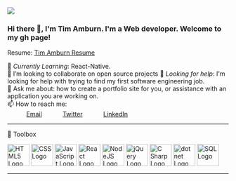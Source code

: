 
<img src="https://coverfiles.alphacoders.com/401/40138.jpg"/>

 
### Hi there 👋, I'm Tim Amburn. I'm a Web developer. Welcome to my gh page! <br>
 
Resume:  [Tim Amburn Resume](https://bit.ly/3KpX0Zc)
 
🌱 *Currently Learning*: React-Native. <br>
💞️ I’m looking to collaborate on open source projects
🤔 *Looking for help*: I'm looking for help with trying to find my first software engineering job.<br>
💬 Ask me about: how to create a portfolio site for you, or assistance with an application you are working on. <br>
📫 How to reach me: <br>
&nbsp;&nbsp;&nbsp;&nbsp;&nbsp;&nbsp;&nbsp;&nbsp;&nbsp;&nbsp; [Email](timothyamburn@dev1.mailer.me)
&nbsp;&nbsp;&nbsp;&nbsp;&nbsp;&nbsp;&nbsp;&nbsp;&nbsp;&nbsp; [Twitter](https://twitter.com/TimAmburn)
&nbsp;&nbsp;&nbsp;&nbsp;&nbsp;&nbsp;&nbsp;&nbsp;&nbsp;&nbsp; [LinkedIn](https://www.linkedin.com/in/timothy-amburn)

---

🧰 Toolbox

<img src="https://cdn.worldvectorlogo.com/logos/html-1.svg" alt="HTML5 Logo" width="50" height="50"/> <img src="https://logodix.com/logo/1111628.png" alt="CSS Logo" width="50" height="50"/> <img src="https://logodix.com/logo/374704.png" alt="JavaScript Logo" width="50" height="50"/> <img src="https://cdn.worldvectorlogo.com/logos/react-1.svg" alt="React Logo" width="50" height="50"/> <img src="https://cdn.worldvectorlogo.com/logos/nodejs-1.svg" alt="NodeJS Logo" width="50" height="50"/> <img src="https://cdn.worldvectorlogo.com/logos/jquery-1.svg" alt="jQuery Logo" width="50" height="50"/> <img src="https://cdn.worldvectorlogo.com/logos/c--4.svg" alt="C Sharp Logo" width="50" height="50"/> <img src="https://cdn.worldvectorlogo.com/logos/dot-net-core-7.svg" alt="dot net Logo" width="50" height="50"/> <img src="https://logodix.com/logo/522427.jpg" alt="SQL Logo" width="50" height="50"/> 


---
